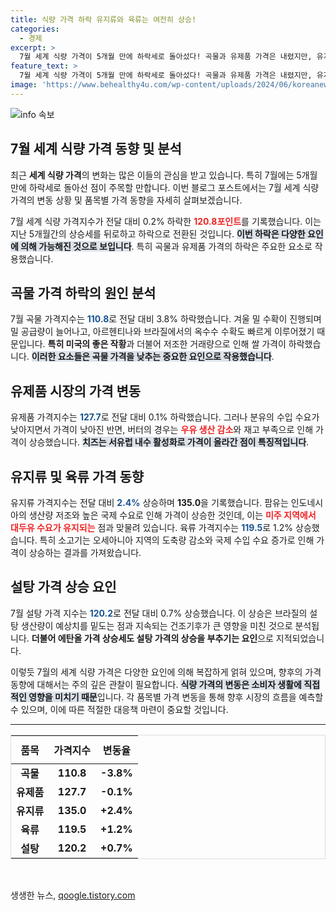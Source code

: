 ```yaml
---
title: 식량 가격 하락 유지류와 육류는 여전히 상승!
categories:
  - 경제
excerpt: >
  7월 세계 식량 가격이 5개월 만에 하락세로 돌아섰다! 곡물과 유제품 가격은 내렸지만, 유지류와 육류는 상승세를 유지하며 시장의 혼란이 계속되고 있다. 과연 앞으로의 가격 전망은?
feature_text: >
  7월 세계 식량 가격이 5개월 만에 하락세로 돌아섰다! 곡물과 유제품 가격은 내렸지만, 유지류와 육류는 상승세를 유지하며 시장의 혼란이 계속되고 있다. 과연 앞으로의 가격 전망은?
image: 'https://www.behealthy4u.com/wp-content/uploads/2024/06/koreanews.jpg'
---
```


<p><img src="https://www.behealthy4u.com/wp-content/uploads/2024/06/koreanews.jpg" alt="info 속보" /></p>

<h2 data-ke-size="size26">7월 세계 식량 가격 동향 및 분석</h2>

<p data-ke-size="size16">최근 <b>세계 식량 가격</b>의 변화는 많은 이들의 관심을 받고 있습니다. 특히 7월에는 5개월 만에 하락세로 돌아선 점이 주목할 만합니다. 이번 블로그 포스트에서는 7월 세계 식량 가격의 변동 상황 및 품목별 가격 동향을 자세히 살펴보겠습니다.</p>

<p data-ke-size="size16">7월 세계 식량 가격지수가 전달 대비 0.2% 하락한 <b><span style="color: #ee2323;">120.8포인트</span></b>를 기록했습니다. 이는 지난 5개월간의 상승세를 뒤로하고 하락으로 전환된 것입니다. <b><span style="background-color: #21538527;">이번 하락은 다양한 요인에 의해 가능해진 것으로 보입니다</span></b>. 특히 곡물과 유제품 가격의 하락은 주요한 요소로 작용했습니다.</p>

<h2 data-ke-size="size26">곡물 가격 하락의 원인 분석</h2>

<p data-ke-size="size16">7월 곡물 가격지수는 <b><span style="color: #1a5490;">110.8</span></b>로 전달 대비 3.8% 하락했습니다. 겨울 밀 수확이 진행되며 밀 공급량이 늘어나고, 아르헨티나와 브라질에서의 옥수수 수확도 빠르게 이루어졌기 때문입니다. <b><span style="ee2323;">특히 미국의 좋은 작황</span></b>과 더불어 저조한 거래량으로 인해 쌀 가격이 하락했습니다. <b><span style="background-color: #21538527;">이러한 요소들은 곡물 가격을 낮추는 중요한 요인으로 작용했습니다</span></b>.</p>

<h2 data-ke-size="size26">유제품 시장의 가격 변동</h2>

<p data-ke-size="size16">유제품 가격지수는 <b><span style="color: #1a5490;">127.7</span></b>로 전달 대비 0.1% 하락했습니다. 그러나 분유의 수입 수요가 낮아지면서 가격이 낮아진 반면, 버터의 경우는 <b><span style="color: #ee2323;">우유 생산 감소</span></b>와 재고 부족으로 인해 가격이 상승했습니다. <b><span style="background-color: #21538527;">치즈는 서유럽 내수 활성화로 가격이 올라간 점이 특징적입니다</span></b>.</p>

<h2 data-ke-size="size26">유지류 및 육류 가격 동향</h2>

<p data-ke-size="size16">유지류 가격지수는 전달 대비 <b><span style="color: #1a5490;">2.4%</span></b> 상승하며 <b>135.0</b>을 기록했습니다. 팜유는 인도네시아의 생산량 저조와 높은 국제 수요로 인해 가격이 상승한 것인데, 이는 <b><span style="color: #ee2323;">미주 지역에서 대두유 수요가 유지되는</span></b> 점과 맞물려 있습니다. 육류 가격지수는 <b><span style="color: #1a5490;">119.5</span></b>로 1.2% 상승했습니다. 특히 소고기는 오세아니아 지역의 도축량 감소와 국제 수입 수요 증가로 인해 가격이 상승하는 결과를 가져왔습니다.</p>

<h2 data-ke-size="size26">설탕 가격 상승 요인</h2>

<p data-ke-size="size16">7월 설탕 가격 지수는 <b><span style="color: #1a5490;">120.2</span></b>로 전달 대비 0.7% 상승했습니다. 이 상승은 브라질의 설탕 생산량이 예상치를 밑도는 점과 지속되는 건조기후가 큰 영향을 미친 것으로 분석됩니다. <b><span style="ee2323;">더불어 에탄올 가격 상승세도 설탕 가격의 상승을 부추기는 요인</span></b>으로 지적되었습니다.</p>

<p data-ke-size="size16">이렇듯 7월의 세계 식량 가격은 다양한 요인에 의해 복잡하게 얽혀 있으며, 향후의 가격 동향에 대해서는 주의 깊은 관찰이 필요합니다. <b><span style="background-color: #21538527;">식량 가격의 변동은 소비자 생활에 직접적인 영향을 미치기 때문</span></b>입니다. 각 품목별 가격 변동을 통해 향후 시장의 흐름을 예측할 수 있으며, 이에 따른 적절한 대응책 마련이 중요할 것입니다.</p>

<hr>

<table style="width:100%; border: 1px solid #ddd;">
  <thead>
    <tr>
      <th style="text-align: center; height: 45px;"><b>품목</b></th>
      <th style="text-align: center; height: 45px;"><b>가격지수</b></th>
      <th style="text-align: center; height: 45px;"><b>변동율</b></th>
    </tr>
  </thead>
  <tbody>
    <tr>
      <td style="text-align: center; height: 17px;"><b>곡물</b></td>
      <td style="text-align: center; height: 17px;"><b>110.8</b></td>
      <td style="text-align: center; height: 17px;"><b>-3.8%</b></td>
    </tr>
    <tr>
      <td style="text-align: center; height: 17px;"><b>유제품</b></td>
      <td style="text-align: center; height: 17px;"><b>127.7</b></td>
      <td style="text-align: center; height: 17px;"><b>-0.1%</b></td>
    </tr>
    <tr>
      <td style="text-align: center; height: 17px;"><b>유지류</b></td>
      <td style="text-align: center; height: 17px;"><b>135.0</b></td>
      <td style="text-align: center; height: 17px;"><b>+2.4%</b></td>
    </tr>
    <tr>
      <td style="text-align: center; height: 17px;"><b>육류</b></td>
      <td style="text-align: center; height: 17px;"><b>119.5</b></td>
      <td style="text-align: center; height: 17px;"><b>+1.2%</b></td>
    </tr>
    <tr>
      <td style="text-align: center; height: 17px;"><b>설탕</b></td>
      <td style="text-align: center; height: 17px;"><b>120.2</b></td>
      <td style="text-align: center; height: 17px;"><b>+0.7%</b></td>
    </tr>
  </tbody>
</table>

<p data-ke-size="size16">&nbsp;</p>
생생한 뉴스, <a href="https://qoogle.tistory.com" rel="dofollow">qoogle.tistory.com</a>


